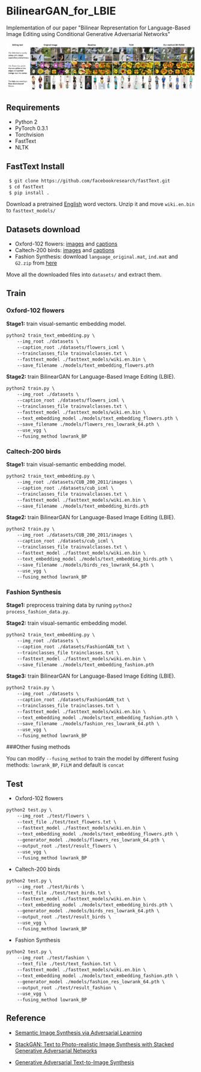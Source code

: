 # BilinearGAN_for_LBIE
Implementation of our paper "Bilinear Representation for Language-Based Image Editing using Conditional Generative Adversarial Networks"

![Results](images/architecture.png)

## Requirements
- Python 2
- PyTorch 0.3.1
- Torchvision
- FastText
- NLTK

## FastText Install
```
 $ git clone https://github.com/facebookresearch/fastText.git
 $ cd fastText
 $ pip install .
```
Download a pretrained [English](https://s3-us-west-1.amazonaws.com/fasttext-vectors/wiki.en.zip) word vectors. Unzip it and move `wiki.en.bin` to `fasttext_models/`

## Datasets download
- Oxford-102 flowers: [images](http://www.robots.ox.ac.uk/~vgg/data/flowers/102/102flowers.tgz) and [captions](https://drive.google.com/file/d/0B0ywwgffWnLLMl9uOU91MV80cVU/view?usp=sharing)
- Caltech-200 birds: [images](http://www.vision.caltech.edu/visipedia-data/CUB-200-2011/CUB_200_2011.tgz) and [captions](https://drive.google.com/file/d/0B0ywwgffWnLLLUc2WHYzM0Q2eWc/view?usp=sharing)
- Fashion Synthesis: download `language_original.mat`, `ind.mat` and `G2.zip` from [here](https://drive.google.com/drive/folders/0B7EVK8r0v71pTHhMenkxbE9fTVk)

Move all the downloaded files into `datasets/` and extract them. 

## Train

### Oxford-102 flowers
**Stage1:** train visual-semantic embedding model.
```
python2 train_text_embedding.py \
    --img_root ./datasets \
    --caption_root ./datasets/flowers_icml \
    --trainclasses_file trainvalclasses.txt \
    --fasttext_model ./fasttext_models/wiki.en.bin \
    --save_filename ./models/text_embedding_flowers.pth
```

**Stage2:** train BilinearGAN for Language-Based Image Editing (LBIE).
```commandline
python2 train.py \
    --img_root ./datasets \
    --caption_root ./datasets/flowers_icml \
    --trainclasses_file trainvalclasses.txt \
    --fasttext_model ./fasttext_models/wiki.en.bin \
    --text_embedding_model ./models/text_embedding_flowers.pth \
    --save_filename ./models/flowers_res_lowrank_64.pth \
    --use_vgg \
    --fusing_method lowrank_BP
```

### Caltech-200 birds
**Stage1:** train visual-semantic embedding model.
```commandline
python2 train_text_embedding.py \
    --img_root ./datasets/CUB_200_2011/images \
    --caption_root ./datasets/cub_icml \
    --trainclasses_file trainvalclasses.txt \
    --fasttext_model ./fasttext_models/wiki.en.bin \
    --save_filename ./models/text_embedding_birds.pth
```
**Stage2:** train BilinearGAN for Language-Based Image Editing (LBIE).
```commandline
python2 train.py \
    --img_root ./datasets/CUB_200_2011/images \
    --caption_root ./datasets/cub_icml \
    --trainclasses_file trainvalclasses.txt \
    --fasttext_model ./fasttext_models/wiki.en.bin \
    --text_embedding_model ./models/text_embedding_birds.pth \
    --save_filename ./models/birds_res_lowrank_64.pth \
    --use_vgg \
    --fusing_method lowrank_BP
```

### Fashion Synthesis
**Stage1:** preprocess training data by runing `python2 process_fashion_data.py`.

**Stage2:** train visual-semantic embedding model.
```commandline
python2 train_text_embedding.py \
    --img_root ./datasets \
    --caption_root ./datasets/FashionGAN_txt \
    --trainclasses_file trainclasses.txt \
    --fasttext_model ./fasttext_models/wiki.en.bin \
    --save_filename ./models/text_embedding_fashion.pth
```

**Stage3:** train BilinearGAN for Language-Based Image Editing (LBIE).
```commandline
python2 train.py \
    --img_root ./datasets \
    --caption_root ./datasets/FashionGAN_txt \
    --trainclasses_file trainclasses.txt \
    --fasttext_model ./fasttext_models/wiki.en.bin \
    --text_embedding_model ./models/text_embedding_fashion.pth \
    --save_filename ./models/fashion_res_lowrank_64.pth \
    --use_vgg \
    --fusing_method lowrank_BP
```

###Other fusing methods

You can modify `--fusing_method` to train the model by different fusing methods: `lowrank_BP`, `FiLM` and default is `concat`


## Test
- Oxford-102 flowers
```commandline
python2 test.py \
    --img_root ./test/flowers \
    --text_file ./test/text_flowers.txt \
    --fasttext_model ./fasttext_models/wiki.en.bin \
    --text_embedding_model ./models/text_embedding_flowers.pth \
    --generator_model ./models/flowers_res_lowrank_64.pth \
    --output_root ./test/result_flowers \
    --use_vgg \
    --fusing_method lowrank_BP
```
- Caltech-200 birds
```commandline
python2 test.py \
    --img_root ./test/birds \
    --text_file ./test/text_birds.txt \
    --fasttext_model ./fasttext_models/wiki.en.bin \
    --text_embedding_model ./models/text_embedding_birds.pth \
    --generator_model ./models/birds_res_lowrank_64.pth \
    --output_root ./test/result_birds \
    --use_vgg \
    --fusing_method lowrank_BP
```
- Fashion Synthesis
```commandline
python2 test.py \
    --img_root ./test/fashion \
    --text_file ./test/text_fashion.txt \
    --fasttext_model ./fasttext_models/wiki.en.bin \
    --text_embedding_model ./models/text_embedding_fashion.pth \
    --generator_model ./models/fashion_res_lowrank_64.pth \
    --output_root ./test/result_fashion \
    --use_vgg \
    --fusing_method lowrank_BP
```

## Reference
- [Semantic Image Synthesis via Adversarial Learning](https://arxiv.org/abs/1707.06873)

- [StackGAN: Text to Photo-realistic Image Synthesis
with Stacked Generative Adversarial Networks](http://openaccess.thecvf.com/content_ICCV_2017/papers/Zhang_StackGAN_Text_to_ICCV_2017_paper.pdf)

- [Generative Adversarial Text-to-Image Synthesis](http://arxiv.org/abs/1605.05396)